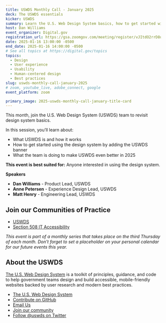 ```yaml
---
title: USWDS Monthly Call - January 2025
deck: The USWDS essentials 
kicker: USWDS
summary: Learn the U.S. Web Design System basics, how to get started with the design system, and what’s coming next for USWDS in 2025.
host: Dan Williams
event_organizer: Digital.gov
registration_url: https://gsa.zoomgov.com/meeting/register/vJItdO2rrD8uGwZHMv_sapSs3li8yvD9vkI
date: 2025-01-16 13:00:00 -0500
end_date: 2025-01-16 14:00:00 -0500
# See all topics at https://digital.gov/topics
topics:
  - Design
  - User experience
  - Usability
  - Human-centered design
  - Best practices
slug: uswds-monthly-call-january-2025
# zoom, youtube_live, adobe_connect, google
event_platform: zoom

primary_image: 2025-uswds-monthly-call-january-title-card
---
```


This month, join the U.S. Web Design System (USWDS) team to revisit design system basics.

In this session, you’ll learn about: 

- What USWDS is and how it works
- How to get started using the design system by adding the USWDS banner
- What the team is doing to make USWDS even better in 2025

**This event is best suited for:** Anyone interested in using the design system.

**Speakers**

- **Dan Williams** - Product Lead, USWDS
- **Anne Petersen** - Experience Design Lead, USWDS
- **Matt Henry** - Engineering Lead, USWDS

## Join our Communities of Practice

- [USWDS](https://designsystem.digital.gov/about/community/)
- [Section 508 IT Accessibility](https://www.section508.gov/manage/join-the-508-community/)

_This event is part of a monthly series that takes place on the third Thursday of each month. Don’t forget to set a placeholder on your personal calendar for our future events this year._

## About the USWDS

[The U.S. Web Design System](https://designsystem.digital.gov/) is a toolkit of principles, guidance, and code to help government teams design and build accessible, mobile-friendly websites backed by user research and modern best practices.

- [The U.S. Web Design System](https://designsystem.digital.gov/)
- [Contribute on GitHub](https://github.com/uswds/uswds/issues)
- [Email Us](mailto:uswds@gsa.gov)
- [Join our community](https://digital.gov/communities/uswds/)
- [Follow @uswds on Twitter](https://twitter.com/uswds)
